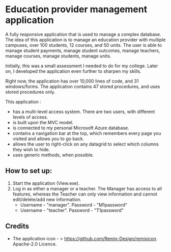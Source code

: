 #  Education provider management application

A fully responsive application that is used to manage a complex database. The idea of this application is to manage an education provider with multiple campuses, over 100 students, 12 courses, and 50 units.  The user is able to manage student payments, manage student outcomes, manage teachers, manage courses, manage students, manage units.

Initially, this was a small assessment I needed to do for my college. Later on, I developed the application even further to sharpen my skills.

Right now, the application has over 10,000 lines of code, and 31 windows/forms. The application contains 47 stored procedures, and uses stored procedures only.

This application :

- has a multi-level access system. There are two users, with different levels of access.
- is built upon the MVC model.
- is connected to my personal Microsoft Azure database. 
- contains a navigation bar at the top, which remembers every page you visited and allows you to go back.
- allows the user to right-click on any datagrid to select which columns they wish to hide.
- uses generic methods, when possible.

## How to set up:

1. Start the application (View.exe).
2. Log in as either a manager or a teacher. The Manager has access to all features, whereas the Teacher can only view information and cannot edit/delete/add new information.
    - Username - "manager". Password - "M1password" 
    - Username - "teacher". Password - "T1password"

## Credits

- The application icon - > https://github.com/Remix-Design/remixicon. Apache-2.0 Licence.
